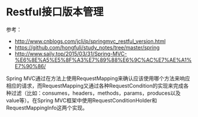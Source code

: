 # Restful接口版本管理

参考：

- http://www.cnblogs.com/jcli/p/springmvc_restful_version.html
- https://github.com/hongfuli/study_notes/tree/master/spring
- http://www.saily.top/2015/03/31/Spring-MVC-%E6%8E%A5%E5%8F%A3%E7%89%88%E6%9C%AC%E7%AE%A1%E7%90%86/


Spring MVC通过在方法上使用RequestMapping来确认应该使用哪个方法来响应相应的请求，而RequestMapping又通过各种RequestCondition的实现来完成各种过滤（比如：consumes，headers，methods，params，produces以及value等）。在Spring MVC框架中使用RequestConditionHolder和RequestMappingInfo这两个实现。